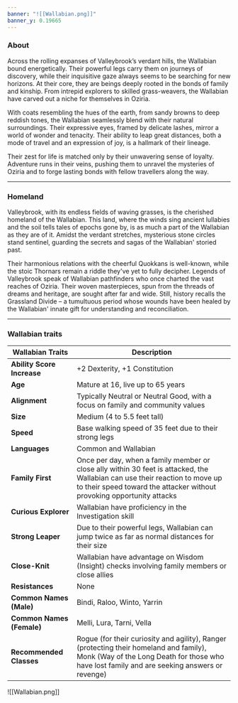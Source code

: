 ```yaml
---
banner: "![[Wallabian.png]]"
banner_y: 0.19665
---
```

### About

Across the rolling expanses of Valleybrook’s verdant hills, the Wallabian bound energetically. Their powerful legs carry them on journeys of discovery, while their inquisitive gaze always seems to be searching for new horizons. At their core, they are beings deeply rooted in the bonds of family and kinship. From intrepid explorers to skilled grass-weavers, the Wallabian have carved out a niche for themselves in Oziria.

With coats resembling the hues of the earth, from sandy browns to deep reddish tones, the Wallabian seamlessly blend with their natural surroundings. Their expressive eyes, framed by delicate lashes, mirror a world of wonder and tenacity. Their ability to leap great distances, both a mode of travel and an expression of joy, is a hallmark of their lineage.

Their zest for life is matched only by their unwavering sense of loyalty. Adventure runs in their veins, pushing them to unravel the mysteries of Oziria and to forge lasting bonds with fellow travellers along the way.

-----
### Homeland

Valleybrook, with its endless fields of waving grasses, is the cherished homeland of the Wallabian. This land, where the winds sing ancient lullabies and the soil tells tales of epochs gone by, is as much a part of the Wallabian as they are of it. Amidst the verdant stretches, mysterious stone circles stand sentinel, guarding the secrets and sagas of the Wallabian' storied past.

Their harmonious relations with the cheerful Quokkans is well-known, while the stoic Thornars remain a riddle they've yet to fully decipher. Legends of Valleybrook speak of Wallabian pathfinders who once charted the vast reaches of Oziria. Their woven masterpieces, spun from the threads of dreams and heritage, are sought after far and wide. Still, history recalls the Grassland Divide – a tumultuous period whose wounds have been healed by the Wallabian' innate gift for understanding and reconciliation.

-----
### Wallabian traits

| **Wallabian Traits**       | **Description**                                                                                                                                                                                       |
| -------------------------- | ----------------------------------------------------------------------------------------------------------------------------------------------------------------------------------------------------- |
| **Ability Score Increase** | +2 Dexterity, +1 Constitution                                                                                                                                                                         |
| **Age**                    | Mature at 16, live up to 65 years                                                                                                                                                                     |
| **Alignment**              | Typically Neutral or Neutral Good, with a focus on family and community values                                                                                                                        |
| **Size**                   | Medium (4 to 5.5 feet tall)                                                                                                                                                                           |
| **Speed**                  | Base walking speed of 35 feet due to their strong legs                                                                                                                                                |
| **Languages**              | Common and Wallabian                                                                                                                                                                                  |
| **Family First**           | Once per day, when a family member or close ally within 30 feet is attacked, the Wallabian can use their reaction to move up to their speed toward the attacker without provoking opportunity attacks |
| **Curious Explorer**       | Wallabian have proficiency in the Investigation skill                                                                                                                                                |
| **Strong Leaper**          | Due to their powerful legs, Wallabian can jump twice as far as normal distances for their size                                                                                                       |
| **Close-Knit**             | Wallabian have advantage on Wisdom (Insight) checks involving family members or close allies                                                                                                         |
| **Resistances**            | None                                                                                                                                                                                                  |
| **Common Names (Male)**    | Bindi, Raloo, Winto, Yarrin                                                                                                                                                                           |
| **Common Names (Female)**  | Melli, Lura, Tarni, Vella                                                                                                                                                                             |
| **Recommended Classes**    | Rogue (for their curiosity and agility), Ranger (protecting their homeland and family), Monk (Way of the Long Death for those who have lost family and are seeking answers or revenge)                |

![[Wallabian.png]]